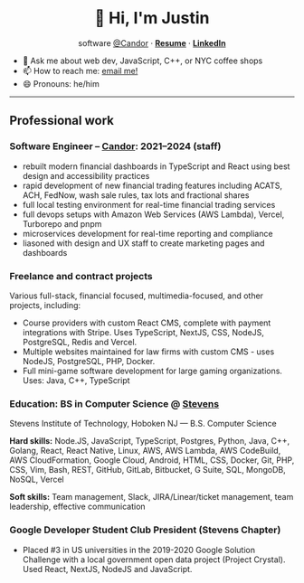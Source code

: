 <br />
<p align="center">
  <h1 align="center">👋 Hi, I'm Justin</h1>
  
  <p align="center">
    software <a href="https://candor.co">@Candor</a> &middot; 
    <a href="https://static.justinoboyle.com/resume.pdf"><strong>Resume</strong></a> &middot; 
    <a href="https://linkedin.com/in/justinoboyle"><strong>LinkedIn</strong></a>
  </p>
</p>


- 💬 Ask me about web dev, JavaScript, C++, or NYC coffee shops
- 📫 How to reach me: [email me!](mailto:justin+github@justinoboyle.com)
- 😄 Pronouns: he/him
<hr />
<h2>Professional work</h2>

<h3>Software Engineer – <a href="https://candor.co">Candor</a>: 2021–2024 (staff)</h3>

- rebuilt modern financial dashboards in TypeScript and React using best design and accessibility practices
- rapid development of new financial trading features including ACATS, ACH, FedNow, wash sale rules, tax lots and fractional shares
- full local testing environment for real-time financial trading services
- full devops setups with Amazon Web Services (AWS Lambda), Vercel, Turborepo and pnpm
- microservices development for real-time reporting and compliance
- liasoned with design and UX staff to create marketing pages and dashboards

<h3>Freelance and contract projects</h3>

Various full-stack, financial focused, multimedia-focused, and other projects, including:
- Course providers with custom React CMS, complete with payment integrations with Stripe. Uses TypeScript, NextJS, CSS, NodeJS, PostgreSQL, Redis and Vercel.
- Multiple websites maintained for law firms with custom CMS - uses NodeJS, PostgreSQL, PHP, Docker.
- Full mini-game software development for large gaming organizations. Uses: Java, C++, TypeScript

<h3>Education: BS in Computer Science @ <a href="//stevens.edu">Stevens</a></h3>

Stevens Institute of Technology, Hoboken NJ — B.S. Computer Science

<strong>Hard skills:</strong> Node.JS, JavaScript, TypeScript, Postgres, Python, Java, C++, Golang, React, React Native, Linux, AWS, AWS Lambda, AWS CodeBuild, AWS CloudFormation, Google Cloud, Android, HTML, CSS, Docker, Git, PHP, CSS, Vim, Bash, REST, GitHub, GitLab, Bitbucket, G Suite, SQL, MongoDB, NoSQL, Vercel

<strong>Soft skills:</strong> Team management, Slack, JIRA/Linear/ticket management, team leadership, effective communication

<h3>Google Developer Student Club President (Stevens Chapter)</h3>

- Placed #3 in US universities in the 2019-2020 Google Solution Challenge with a local government open data project (Project Crystal). Used React, NextJS, NodeJS and JavaScript.

